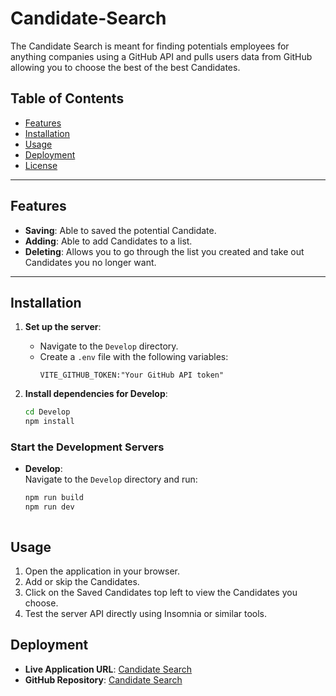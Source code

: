 # Candidate-Search

The Candidate Search is meant for finding potentials employees for anything companies using a GitHub API and pulls users data from GitHub allowing you to choose the best of the best Candidates.

## Table of Contents

- [Features](#features)
- [Installation](#installation)
- [Usage](#usage)
- [Deployment](#deployment)
- [License](#license)

---

## Features

- **Saving**: Able to saved the potential Candidate.
- **Adding**: Able to add Candidates to a list.
- **Deleting**: Allows you to go through the list you created and take out Candidates you no longer want.

---

## Installation

1. **Set up the server**:
   - Navigate to the `Develop` directory.
   - Create a `.env` file with the following variables:
     ```plaintext
     VITE_GITHUB_TOKEN:"Your GitHub API token"
     ```

2. **Install dependencies for Develop**:
   ```bash
   cd Develop
   npm install


### Start the Development Servers

- **Develop**:  
  Navigate to the `Develop` directory and run:  
  ```bash
  npm run build
  npm run dev



## Usage

1. Open the application in your browser.
2. Add or skip the Candidates.
3. Click on the Saved Candidates top left to view the Candidates you choose.
4. Test the server API directly using Insomnia or similar tools.

## Deployment



- **Live Application URL**: [Candidate Search](<>)
- **GitHub Repository**: [Candidate Search]([<(https://github.com/An-109/Candidate-Search)>])

